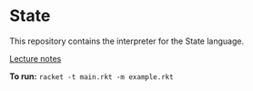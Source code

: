 # State

This repository contains the interpreter for the State language.

[Lecture notes](https://sankhs.com/eecs662/notes/13-mutation-state/)

**To run:** `racket -t main.rkt -m example.rkt`

